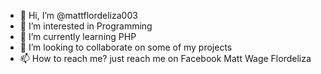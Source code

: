 - 👋 Hi, I’m @mattflordeliza003
- 👀 I’m interested in Programming
- 🌱 I’m currently learning PHP
- 💞️ I’m looking to collaborate on some of my projects
- 📫 How to reach me? just reach me on Facebook Matt Wage Flordeliza

<!---
mattflordeliza003/mattflordeliza003 is a ✨ special ✨ repository because its `README.md` (this file) appears on your GitHub profile.
You can click the Preview link to take a look at your changes.
--->
